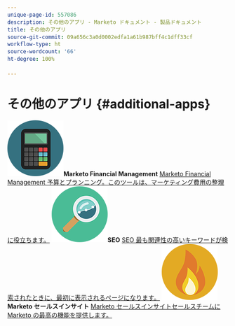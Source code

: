 ```yaml
---
unique-page-id: 557086
description: その他のアプリ - Marketo ドキュメント - 製品ドキュメント
title: その他のアプリ
source-git-commit: 09a656c3a0d0002edfa1a61b987bff4c1dff33cf
workflow-type: ht
source-wordcount: '66'
ht-degree: 100%

---
```



# その他のアプリ {#additional-apps}

**![Marketo Financial Management](assets/office-09.png)Marketo Financial Management** [Marketo Financial Management 予算とプランニング。このツールは、マーケティング費用の整理に役立ちます。](https://docs.marketo.com/display/DOCS/Marketo+Financial+Management)     **![SEO](assets/seo-15.png)SEO** [SEO 最も関連性の高いキーワードが検索されたときに、最初に表示されるページになります。](https://docs.marketo.com/display/DOCS/SEO)     **![Marketo セールスインサイト](assets/alerts-10.png)Marketo セールスインサイト** [Marketo セールスインサイトセールスチームに Marketo の最高の機能を提供します。](https://docs.marketo.com/display/DOCS/Marketo+Sales+Insight)
